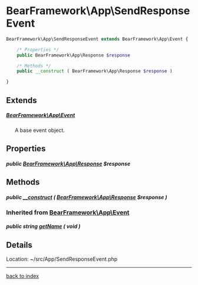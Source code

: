 # BearFramework\App\SendResponseEvent

```php
BearFramework\App\SendResponseEvent extends BearFramework\App\Event {

	/* Properties */
	public BearFramework\App\Response $response

	/* Methods */
	public __construct ( BearFramework\App\Response $response )

}
```

## Extends

##### [BearFramework\App\Event](bearframework.app.event.class.md)

&nbsp;&nbsp;&nbsp;&nbsp;&nbsp;&nbsp;A base event object.

## Properties

##### public [BearFramework\App\Response](bearframework.app.response.class.md) $response

## Methods

##### public [__construct](bearframework.app.sendresponseevent.__construct.method.md) ( [BearFramework\App\Response](bearframework.app.response.class.md) $response )

### Inherited from [BearFramework\App\Event](bearframework.app.event.class.md)

##### public string [getName](bearframework.app.event.getname.method.md) ( void )

## Details

Location: ~/src/App/SendResponseEvent.php

---

[back to index](index.md)

